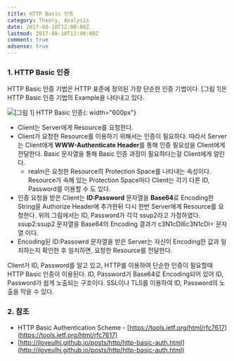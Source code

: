 ```yaml
---
title: HTTP Basic 인증
category: Theory, Analysis
date: 2017-08-10T12:00:00Z
lastmod: 2017-08-10T12:00:00Z
comment: true
adsense: true
---
```


### 1. HTTP Basic 인증

HTTP Basic 인증 기법은 HTTP 표준에 정의된 가장 단순한 인증 기법이다. [그림 1]은 HTTP Basic 인증 기법의 Example을 나타내고 있다.

![[그림 1] HTTP Basic 인증]({{site.baseurl}}/images/theory_analysis/HTTP_Basic_Authorization/HTTP_Basic_Example.PNG){: width="600px"}

* Client는 Server에게 Resource를 요청한다.
* Client가 요청한 Resource를 이용하기 위해서는 인증이 필요하다. 따라서 Server는 Client에게 **WWW-Authenticate Header**를 통해 인증 필요성을 Client에게 전달한다. Basic 문자열을 통해 Basic 인증 과정이 필요하다는걸  Client에게 알린다.
  * realm은 요청한 Resource의 Protection Space를 나타내는 속성이다. Resource가 속해 있는 Protection Space마다 Client는 각기 다른 ID, Password를 이용할 수 도 있다.
* 인증 요청을 받은 Client는 **ID:Password** 문자열을 **Base64**로 Encoding한 String을 Authorize Header에 추가한뒤 다시 한번 Server에게 Resource를 요청한다. 위의 그림에서는 ID, Password가 각각 ssup2라고 가정하였다. ssup2:ssup2 문자열을 Base64의 Encoding 결과가 c3N1cDI6c3N1cDI= 문자열 이다.
* Encoding된 ID:Passowrd 문자열을 받은 Server는 자신이 Encoding한 값과 일치하는지 확인한 후 일치하면, 요청한 Resource를 전달한다.

Client가 ID, Password를 알고 있고, HTTP를 이용하여 단순한 인증이 필요할때 HTTP Basic 인증이 이용된다. ID, Password가 Base64로 Encoding되어 있어 ID, Password가 쉽게 노출되는 구조이다. SSL이나 TLS를 이용하여 ID, Password의 노출을 막을 수 있다.

### 2. 참조

* HTTP Basic Authentication Scheme - [https://tools.ietf.org/html/rfc7617](https://tools.ietf.org/html/rfc7617)
* [http://iloveulhj.github.io/posts/http/http-basic-auth.html](http://iloveulhj.github.io/posts/http/http-basic-auth.html)
